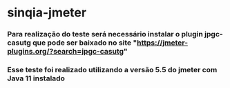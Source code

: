 # sinqia-jmeter

### Para realização do teste será necessário instalar o plugin **jpgc-casutg** que pode ser baixado no site "https://jmeter-plugins.org/?search=jpgc-casutg"

### Esse teste foi realizado utilizando a versão 5.5 do jmeter com Java 11 instalado